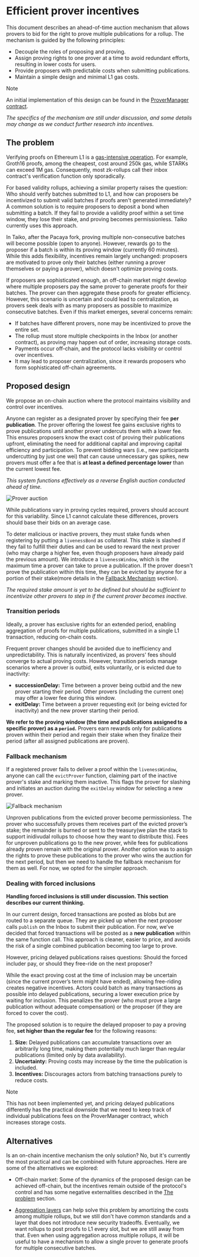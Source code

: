# Efficient prover incentives

This document describes an ahead-of-time auction mechanism that allows provers to bid for the right to prove multiple publications for a rollup. The mechanism is guided by the following principles:

- Decouple the roles of proposing and proving.
- Assign proving rights to one prover at a time to avoid redundant efforts, resulting in lower costs for users.
- Provide proposers with predictable costs when submitting publications.
- Maintain a simple design and minimal L1 gas costs.

> [!NOTE]
> An initial implementation of this design can be found in the [ProverManager contract](../src/protocol/taiko_alethia/ProverManager.sol).

*The specifics of the mechanism are still under discussion, and some details may change as we conduct further research into incentives.*

## The problem

Verifying proofs on Ethereum L1 is a [gas-intensive operation](https://docs.alignedlayer.com/#why-are-we-building-aligned). For example, Groth16 proofs, among the cheapest, cost around 250k gas, while STARKs can exceed 1M gas. Consequently, most zk-rollups call their inbox contract's verification function only sporadically.

For based validity rollups, achieving a similar property raises the question: Who should verify batches submitted to L1, and how can proposers be incentivized to submit valid batches if proofs aren't generated immediately? A common solution is to require proposers to deposit a bond when submitting a batch. If they fail to provide a validity proof within a set time window, they lose their stake, and proving becomes permissionless. Taiko currently uses this approach.

In Taiko, after the Pacaya fork, proving multiple non-consecutive batches will become possible (open to anyone). However, rewards go to the proposer if a batch is within its proving window (currently 60 minutes). While this adds flexibility, incentives remain largely unchanged: proposers are motivated to prove only their batches (either running a prover themselves or paying a prover), which doesn't optimize proving costs.

If proposers are sophisticated enough, an off-chain market might develop where multiple proposers pay the same prover to generate proofs for their batches. The prover can then aggregate these proofs for greater efficiency. However, this scenario is uncertain and could lead to centralization, as provers seek deals with as many proposers as possible to maximize consecutive batches. Even if this market emerges, several concerns remain:

- If batches have different provers, none may be incentivized to prove the entire set.
- The rollup must store multiple checkpoints in the Inbox (or another contract), as proving may happen out of order, increasing storage costs.
- Payments occur off-chain, and the protocol lacks visibility or control over incentives.
- It may lead to proposer centralization, since it rewards proposers who form sophisticated off-chain agreements.

## Proposed design

We propose an on-chain auction where the protocol maintains visibility and control over incentives.

Anyone can register as a designated prover by specifying their fee **per publication**. The prover offering the lowest fee gains exclusive rights to prove publications until another prover undercuts them with a lower fee. This ensures proposers know the exact cost of proving their publications upfront, eliminating the need for additional capital and improving capital efficiency and participation.
To prevent bidding wars (i.e., new participants undercutting by just one wei) that can cause unnecessary gas spikes, new provers must offer a fee that is **at least a defined percentage lower** than the current lowest fee.

*This system functions effectively as a reverse English auction conducted ahead of time.*

![Prover auction](./images/prover-market.png)

While publications vary in proving cycles required, provers should account for this variability. Since L1 cannot calculate these differences, provers should base their bids on an average case.

To deter malicious or inactive provers, they must stake funds when registering by putting a `livenessBond` as collateral. This stake is slashed if they fail to fulfill their duties and can be used to reward the next prover (who may charge a higher fee, even though proposers have already paid the previous amount). We introduce a `livenessWindow`, which is the maximum time a prover can take to prove a publication. If the prover doesn't prove the publication within this time, they can be evicted by anyone for a portion of their stake(more details in the [Fallback Mechanism](#fallback-mechanism) section).

*The required stake amount is yet to be defined but should be sufficient to incentivize other provers to step in if the current prover becomes inactive.*

### Transition periods

Ideally, a prover has exclusive rights for an extended period, enabling aggregation of proofs for multiple publications, submitted in a single L1 transaction, reducing on-chain costs.

Frequent prover changes should be avoided due to inefficiency and unpredictability. This is naturally incentivized, as provers' fees should converge to actual proving costs. However, transition periods manage scenarios where a prover is outbid, exits voluntarily, or is evicted due to inactivity:

- **successionDelay:** Time between a prover being outbid and the new prover starting their period. Other provers (including the current one) may offer a lower fee during this window.
- **exitDelay:** Time between a prover requesting exit (or being evicted for inactivity) and the new prover starting their period.

**We refer to the proving window (the time and publications assigned to a specific prover) as a `period`.**
Provers earn rewards only for publications proven within their period and regain their stake when they finalize their period (after all assigned publications are proven).

### Fallback mechanism

If a registered prover fails to deliver a proof within the `livenessWindow`, anyone can call the `evictProver` function, claiming part of the inactive prover's stake and marking them inactive. This flags the prover for slashing and initiates an auction during the `exitDelay` window for selecting a new prover.

![Fallback mechanism](./images/prover-manager-fallback.png)

Unproven publications from the evicted prover become permissionless. The prover who successfully proves them receives part of the evicted prover’s stake; the remainder is burned or sent to the treasury(we plan the stack to support inidivudal rollups to choose how they want to distribute this). Fees for unproven publications go to the new prover, while fees for publications already proven remain with the original prover. Another option was to assign the rights to prove these publications to the prover who wins the auction for the next period, but then we need to handle the fallback mechanism for them as well. For now, we opted for the simpler approach.

### Dealing with forced inclusions

**Handling forced inclusions is still under discussion. This section describes our current thinking.**

In our current design, forced transactions are posted as blobs but are routed to a separate queue. They are picked up when the next proposer calls `publish` on the Inbox to submit their publication. For now, we’ve decided that forced transactions will be posted as a **new publication** within the same function call. This approach is cleaner, easier to price, and avoids the risk of a single combined publication becoming too large to prove.

However, pricing delayed publications raises questions: Should the forced includer pay, or should they free-ride on the next proposer?

While the exact proving cost at the time of inclusion may be uncertain (since the current prover’s term might have ended), allowing free-riding creates negative incentives. Actors could batch as many transactions as possible into delayed publications, securing a lower execution price by waiting for inclusion. This penalizes the prover (who must prove a large publication without adequate compensation) or the proposer (if they are forced to cover the cost).

The proposed solution is to require the delayed proposer to pay a proving fee, **set higher than the regular fee** for the following reasons:

1. **Size:** Delayed publications can accumulate transactions over an arbitrarily long time, making them potentially much larger than regular publications (limited only by data availability).
2. **Uncertainty:** Proving costs may increase by the time the publication is included.
3. **Incentives:** Discourages actors from batching transactions purely to reduce costs.

> [!NOTE]
> This has not been implemented yet, and pricing delayed publications differently has the practical downside that we need to keep track of individual publications fees on the ProverManager contract, which increases storage costs.

## Alternatives

Is an on-chain incentive mechanism the only solution? No, but it's currently the most practical and can be combined with future approaches. Here are some of the alternatives we explored:

- Off-chain market: Some of the dynamics of the proposed design can be achieved off-chain, but the incentives remain outside of the protocol's control and has some negative externalities described in the [The problem](#the-problem) section.

- [Aggregation layers](https://ethereum-magicians.org/t/a-simple-l2-security-and-finalization-roadmap/23309#p-56644-h-3-work-on-aggregation-layers-3) can help solve this problem by amortizing the costs among multiple rollups, but we still don't have common standards and a layer that does not introduce new security tradeoffs. Eventually, we want rollups to post proofs to L1 every slot, but we are still away from that. Even when using aggregation across multiple rollups, it will be useful to have a mechanism to allow a single prover to generate proofs for multiple consecutive batches.
